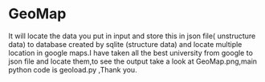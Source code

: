 # GeoMap
It will locate the data you put in input and store this in json file( unstructure data) to database created by sqlite (structure data) and locate multiple location in google maps.I have taken all the best university from google to json file and locate them,to see the output take a look at GeoMap.png,main python code is geoload.py ,Thank you.
